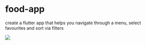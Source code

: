 # food-app
create a flutter app that helps you navigate through a menu, select favourites and sort via filters

<img src='https://i.ibb.co/7pJGFSK/Screenshot-2022-01-28-at-6-53-04-PM.png'/>
